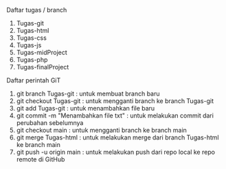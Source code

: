 Daftar tugas / branch
1. Tugas-git
2. Tugas-html
3. Tugas-css
4. Tugas-js
5. Tugas-midProject
6. Tugas-php
7. Tugas-finalProject

Daftar perintah GiT
1. git branch Tugas-git : untuk membuat branch baru
2. git checkout Tugas-git : untuk mengganti branch ke branch Tugas-git
3. git add Tugas-git : untuk menambahkan file baru
4. git commit -m "Menambahkan file txt" : untuk melakukan commit dari perubahan sebelumnya
5. git checkout main : untuk mengganti branch ke branch main
6. git merge Tugas-html : untuk melakukan merge dari branch Tugas-html ke branch main
7. git push -u origin main : untuk melakukan push dari repo local ke repo remote di GitHub
